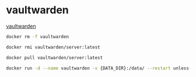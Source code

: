 # vaultwarden

[vaultwarden](https://github.com/dani-garcia/vaultwarden)

```sh
docker rm -f vaultwarden

docker rmi vaultwarden/server:latest

docker pull vaultwarden/server:latest

docker run -d --name vaultwarden -v {DATA_DIR}:/data/ --restart unless-stopped -p 9080:80 vaultwarden/server:latest
```
